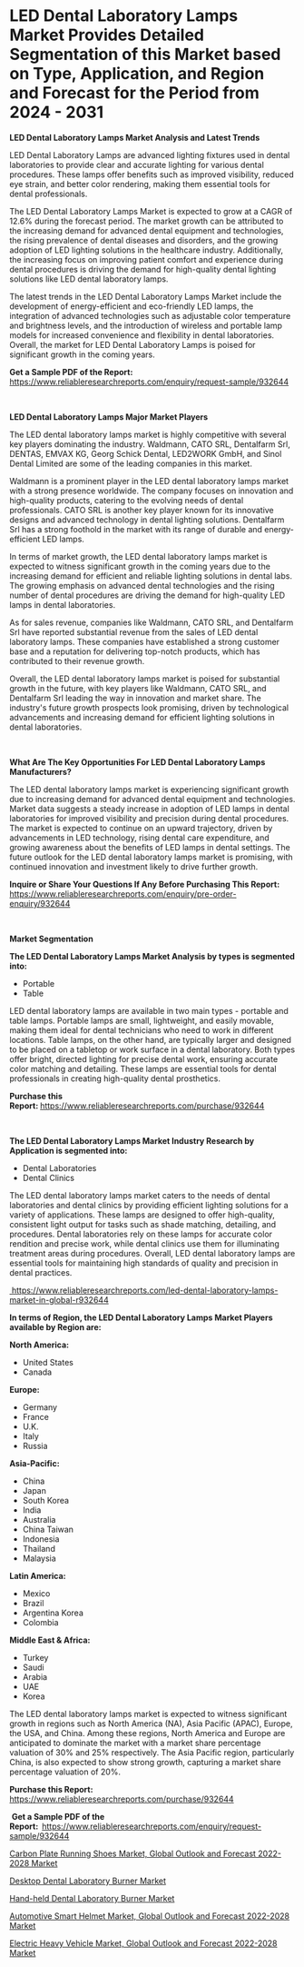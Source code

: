 <p><h1>LED Dental Laboratory Lamps Market Provides Detailed Segmentation of this Market based on Type, Application, and Region and Forecast for the Period from 2024 - 2031</h1></p><p><strong>LED Dental Laboratory Lamps Market Analysis and Latest Trends</strong></p>
<p><p>LED Dental Laboratory Lamps are advanced lighting fixtures used in dental laboratories to provide clear and accurate lighting for various dental procedures. These lamps offer benefits such as improved visibility, reduced eye strain, and better color rendering, making them essential tools for dental professionals.</p><p>The LED Dental Laboratory Lamps Market is expected to grow at a CAGR of 12.6% during the forecast period. The market growth can be attributed to the increasing demand for advanced dental equipment and technologies, the rising prevalence of dental diseases and disorders, and the growing adoption of LED lighting solutions in the healthcare industry. Additionally, the increasing focus on improving patient comfort and experience during dental procedures is driving the demand for high-quality dental lighting solutions like LED dental laboratory lamps.</p><p>The latest trends in the LED Dental Laboratory Lamps Market include the development of energy-efficient and eco-friendly LED lamps, the integration of advanced technologies such as adjustable color temperature and brightness levels, and the introduction of wireless and portable lamp models for increased convenience and flexibility in dental laboratories. Overall, the market for LED Dental Laboratory Lamps is poised for significant growth in the coming years.</p></p>
<p><strong>Get a Sample PDF of the Report:&nbsp;</strong> <a href="https://www.reliableresearchreports.com/enquiry/request-sample/932644">https://www.reliableresearchreports.com/enquiry/request-sample/932644</a></p>
<p>&nbsp;</p>
<p><strong>LED Dental Laboratory Lamps Major Market Players</strong></p>
<p><p>The LED dental laboratory lamps market is highly competitive with several key players dominating the industry. Waldmann, CATO SRL, Dentalfarm Srl, DENTAS, EMVAX KG, Georg Schick Dental, LED2WORK GmbH, and Sinol Dental Limited are some of the leading companies in this market.</p><p>Waldmann is a prominent player in the LED dental laboratory lamps market with a strong presence worldwide. The company focuses on innovation and high-quality products, catering to the evolving needs of dental professionals. CATO SRL is another key player known for its innovative designs and advanced technology in dental lighting solutions. Dentalfarm Srl has a strong foothold in the market with its range of durable and energy-efficient LED lamps.</p><p>In terms of market growth, the LED dental laboratory lamps market is expected to witness significant growth in the coming years due to the increasing demand for efficient and reliable lighting solutions in dental labs. The growing emphasis on advanced dental technologies and the rising number of dental procedures are driving the demand for high-quality LED lamps in dental laboratories.</p><p>As for sales revenue, companies like Waldmann, CATO SRL, and Dentalfarm Srl have reported substantial revenue from the sales of LED dental laboratory lamps. These companies have established a strong customer base and a reputation for delivering top-notch products, which has contributed to their revenue growth.</p><p>Overall, the LED dental laboratory lamps market is poised for substantial growth in the future, with key players like Waldmann, CATO SRL, and Dentalfarm Srl leading the way in innovation and market share. The industry's future growth prospects look promising, driven by technological advancements and increasing demand for efficient lighting solutions in dental laboratories.</p></p>
<p>&nbsp;</p>
<p><strong>What Are The Key Opportunities For LED Dental Laboratory Lamps Manufacturers?</strong></p>
<p><p>The LED dental laboratory lamps market is experiencing significant growth due to increasing demand for advanced dental equipment and technologies. Market data suggests a steady increase in adoption of LED lamps in dental laboratories for improved visibility and precision during dental procedures. The market is expected to continue on an upward trajectory, driven by advancements in LED technology, rising dental care expenditure, and growing awareness about the benefits of LED lamps in dental settings. The future outlook for the LED dental laboratory lamps market is promising, with continued innovation and investment likely to drive further growth.</p></p>
<p><strong>Inquire or Share Your Questions If Any Before Purchasing This Report:</strong> <a href="https://www.reliableresearchreports.com/enquiry/pre-order-enquiry/932644">https://www.reliableresearchreports.com/enquiry/pre-order-enquiry/932644</a></p>
<p>&nbsp;</p>
<p><strong>Market Segmentation</strong></p>
<p><strong>The LED Dental Laboratory Lamps Market Analysis by types is segmented into:</strong></p>
<p><ul><li>Portable</li><li>Table</li></ul></p>
<p><p>LED dental laboratory lamps are available in two main types - portable and table lamps. Portable lamps are small, lightweight, and easily movable, making them ideal for dental technicians who need to work in different locations. Table lamps, on the other hand, are typically larger and designed to be placed on a tabletop or work surface in a dental laboratory. Both types offer bright, directed lighting for precise dental work, ensuring accurate color matching and detailing. These lamps are essential tools for dental professionals in creating high-quality dental prosthetics.</p></p>
<p><strong>Purchase this Report:&nbsp;</strong><a href="https://www.reliableresearchreports.com/purchase/932644">https://www.reliableresearchreports.com/purchase/932644</a></p>
<p>&nbsp;</p>
<p><strong>The LED Dental Laboratory Lamps Market Industry Research by Application is segmented into:</strong></p>
<p><ul><li>Dental Laboratories</li><li>Dental Clinics</li></ul></p>
<p><p>The LED dental laboratory lamps market caters to the needs of dental laboratories and dental clinics by providing efficient lighting solutions for a variety of applications. These lamps are designed to offer high-quality, consistent light output for tasks such as shade matching, detailing, and procedures. Dental laboratories rely on these lamps for accurate color rendition and precise work, while dental clinics use them for illuminating treatment areas during procedures. Overall, LED dental laboratory lamps are essential tools for maintaining high standards of quality and precision in dental practices.</p></p>
<p><a href="https://www.reliableresearchreports.com/led-dental-laboratory-lamps-market-in-global-r932644">&nbsp;https://www.reliableresearchreports.com/led-dental-laboratory-lamps-market-in-global-r932644</a></p>
<p><strong>In terms of Region, the LED Dental Laboratory Lamps Market Players available by Region are:</strong></p>
<p>
    <p> <strong> North America: </strong>
        <ul>
            <li>United States</li>
            <li>Canada</li>
        </ul>
        </p> 
    <p> <strong> Europe: </strong>
        <ul>
            <li>Germany</li>
            <li>France</li>
            <li>U.K.</li>
            <li>Italy</li>
            <li>Russia</li>
        </ul>
        </p> 
    <p> <strong> Asia-Pacific: </strong>
        <ul>
            <li>China</li>
            <li>Japan</li>
            <li>South Korea</li>
            <li>India</li>
            <li>Australia</li>
            <li>China Taiwan</li>
            <li>Indonesia</li>
            <li>Thailand</li>
            <li>Malaysia</li>
        </ul>
        </p> 
    <p> <strong> Latin America: </strong>
        <ul>
            <li>Mexico</li>
            <li>Brazil</li>
            <li>Argentina Korea</li>
            <li>Colombia</li>
        </ul>
        </p> 
    <p> <strong> Middle East & Africa: </strong>
        <ul>
            <li>Turkey</li>
            <li>Saudi</li>
            <li>Arabia</li>
            <li>UAE</li>
            <li>Korea</li>
        </ul>
    </p>
    </p>
<p><p>The LED dental laboratory lamps market is expected to witness significant growth in regions such as North America (NA), Asia Pacific (APAC), Europe, the USA, and China. Among these regions, North America and Europe are anticipated to dominate the market with a market share percentage valuation of 30% and 25% respectively. The Asia Pacific region, particularly China, is also expected to show strong growth, capturing a market share percentage valuation of 20%.</p></p>
<p><strong>Purchase this Report: </strong><a href="https://www.reliableresearchreports.com/purchase/932644">https://www.reliableresearchreports.com/purchase/932644</a></p>
<p>&nbsp;<strong>Get a Sample PDF of the Report:&nbsp;&nbsp;</strong><a href="https://www.reliableresearchreports.com/enquiry/request-sample/932644">https://www.reliableresearchreports.com/enquiry/request-sample/932644</a></p>
<p><strong></strong></p>
<p><p><a href="https://issuu.com/reportprime-2/docs/carbon-plate-running-shoes-market-g_08f2a369f36110">Carbon Plate Running Shoes Market, Global Outlook and Forecast 2022-2028 Market</a></p><p><a href="https://github.com/irfadac/Market-Research-Report-List-4/blob/main/desktop-dental-laboratory-burner-market.md">Desktop Dental Laboratory Burner Market</a></p><p><a href="https://github.com/ashepherd82/Market-Research-Report-List-6/blob/main/hand-held-dental-laboratory-burner-market.md">Hand-held Dental Laboratory Burner Market</a></p><p><a href="https://issuu.com/reportprime-2/docs/automotive-smart-helmet-market-glob_a03c1d83f707e8">Automotive Smart Helmet Market, Global Outlook and Forecast 2022-2028 Market</a></p><p><a href="https://issuu.com/reportprime-2/docs/electric-heavy-vehicle-market-globa_efdebda1746c4c">Electric Heavy Vehicle Market, Global Outlook and Forecast 2022-2028 Market</a></p></p>